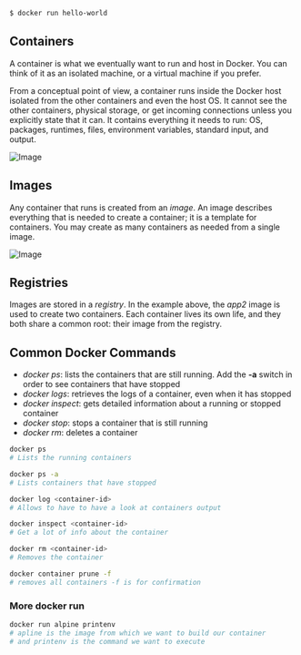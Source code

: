 ```bash
$ docker run hello-world
```

## Containers

A container is what we eventually want to run and host in Docker. You can think of it as an isolated machine, or a virtual machine if you prefer.

From a conceptual point of view, a container runs inside the Docker host isolated from the other containers and even the host OS. It cannot see the other containers, physical storage, or get incoming connections unless you explicitly state that it can. It contains everything it needs to run: OS, packages, runtimes, files, environment variables, standard input, and output.

![Image](typical-docker-server.png)

## Images

Any container that runs is created from an _image_. An image describes everything that is needed to create a container; it is a template for containers. You may create as many containers as needed from a single image.

![Image](docker-images.png)

## Registries

Images are stored in a _registry_. In the example above, the _app2_ image is used to create two containers. Each container lives its own life, and they both share a common root: their image from the registry.

## Common Docker Commands

- _docker ps_: lists the containers that are still running. Add the **-a** switch in order to see containers that have stopped
- _docker logs_: retrieves the logs of a container, even when it has stopped
- _docker inspect_: gets detailed information about a running or stopped container
- _docker stop_: stops a container that is still running
- _docker rm_: deletes a container

```bash
docker ps
# Lists the running containers

docker ps -a
# Lists containers that have stopped

docker log <container-id>
# Allows to have to have a look at containers output

docker inspect <container-id>
# Get a lot of info about the container

docker rm <container-id>
# Removes the container

docker container prune -f
# removes all containers -f is for confirmation
```

### More docker run

```bash
docker run alpine printenv
# apline is the image from which we want to build our container
# and printenv is the command we want to execute
```

